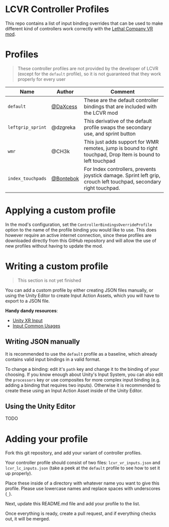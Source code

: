 # LCVR Controller Profiles

This repo contains a list of input binding overrides that can be used to make different kind of controllers work correctly with the [Lethal Company VR mod](https://github.com/DaXcess/LCVR).

# Profiles

> These controller profiles are not provided by the developer of LCVR (except for the `default` profile), so it is not guaranteed that they work properly for every user

| Name              | Author                                   | Comment                                                                                                              |
| ----------------- | ---------------------------------------- | -------------------------------------------------------------------------------------------------------------------- |
| `default`         | [@DaXcess](https://github.com/DaXcess)   | These are the default controller bindings that are included with the LCVR mod                                        |
| `leftgrip_sprint` | @dzgreka                                 | This derivative of the default profile swaps the secondary use, and sprint button                                    |
| `wmr`             | @CH3k                                    | This just adds support for WMR remotes, jump is bound to right touchpad, Drop Item is bound to left touchpad         |
| `index_touchpads` | [@Bontebok](https://github.com/Bontebok) | For Index controllers, prevents joystick damage. Sprint left grip, crouch left touchpad, secondary right touchpad.   |

# Applying a custom profile

In the mod's configuration, set the `ControllerBindingsOverrideProfile` option to the name of the profile binding you would like to use. This does however require an active internet connection, since these profiles are downloaded directly from this GitHub repository and will allow the use of new profiles without having to update the mod.

# Writing a custom profile

> This section is not yet finished

You can add a custom profile by either creating JSON files manually, or using the Unity Editor to create Input Action Assets, which you will have to export to a JSON file.

**Handy dandy resources**:

- [Unity XR Input](https://docs.unity3d.com/Manual/xr_input.html)
- [Input Common Usages](https://docs.unity3d.com/ScriptReference/XR.CommonUsages.html)

## Writing JSON manually

It is recommended to use the `default` profile as a baseline, which already contains valid input bindings in a valid format.

To change a binding: edit it's `path` key and change it to the binding of your choosing. If you know enough about Unity's Input System, you can also edit the `processors` key or use composites for more complex input binding (e.g. adding a binding that requires two inputs). Otherwise it is recommended to create these using an Input Action Asset inside of the Unity Editor.

## Using the Unity Editor

TODO

# Adding your profile

Fork this git repository, and add your variant of controller profiles.

Your controller profile should consist of two files: `lcvr_vr_inputs.json` and `lcvr_lc_inputs.json` (take a peek at the `default` profile to see how to set it up properly).

Place these inside of a directory with whatever name you want to give this profile. Please use lowercase names and replace spaces with underscores (`_`).

Next, update this README.md file and add your profile to the list.

Once everything is ready, create a pull request, and if everything checks out, it will be merged.
